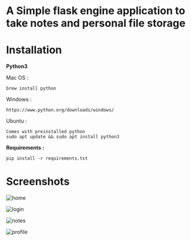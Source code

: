 # A Simple flask engine application to take notes and personal file storage 


# Installation 
**Python3**

Mac OS : 

```brew install python```

Windows : 
```
https://www.python.org/downloads/windows/
```
Ubuntu : 
```
Comes with preinstalled python 
sudo apt update && sudo apt install python3
```

**Requirements :** 

```pip install -r requirements.txt```




# Screenshots  

![home](https://user-images.githubusercontent.com/11758455/188312710-01aba5e1-961a-443a-add3-8cb39851a294.png)

![login](https://user-images.githubusercontent.com/11758455/188312714-868547fb-5cc6-4c13-8fce-0b2e8f10e812.png)

![notes](https://user-images.githubusercontent.com/11758455/188312715-1b2b7909-5365-4e3d-ad88-5f8bd8b0e2e7.png)

![profile](https://user-images.githubusercontent.com/11758455/188312718-c41fd8c7-fb76-49a1-a9f0-26beb08bc382.png)


